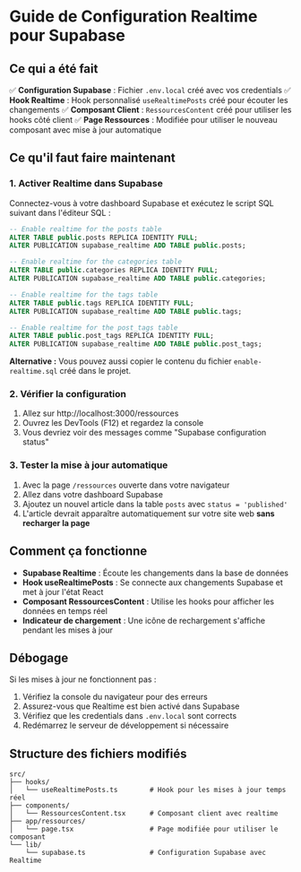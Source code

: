 # Guide de Configuration Realtime pour Supabase

## Ce qui a été fait

✅ **Configuration Supabase** : Fichier `.env.local` créé avec vos credentials
✅ **Hook Realtime** : Hook personnalisé `useRealtimePosts` créé pour écouter les changements
✅ **Composant Client** : `RessourcesContent` créé pour utiliser les hooks côté client
✅ **Page Ressources** : Modifiée pour utiliser le nouveau composant avec mise à jour automatique

## Ce qu'il faut faire maintenant

### 1. Activer Realtime dans Supabase

Connectez-vous à votre dashboard Supabase et exécutez le script SQL suivant dans l'éditeur SQL :

```sql
-- Enable realtime for the posts table
ALTER TABLE public.posts REPLICA IDENTITY FULL;
ALTER PUBLICATION supabase_realtime ADD TABLE public.posts;

-- Enable realtime for the categories table
ALTER TABLE public.categories REPLICA IDENTITY FULL;
ALTER PUBLICATION supabase_realtime ADD TABLE public.categories;

-- Enable realtime for the tags table
ALTER TABLE public.tags REPLICA IDENTITY FULL;
ALTER PUBLICATION supabase_realtime ADD TABLE public.tags;

-- Enable realtime for the post_tags table
ALTER TABLE public.post_tags REPLICA IDENTITY FULL;
ALTER PUBLICATION supabase_realtime ADD TABLE public.post_tags;
```

**Alternative :** Vous pouvez aussi copier le contenu du fichier `enable-realtime.sql` créé dans le projet.

### 2. Vérifier la configuration

1. Allez sur http://localhost:3000/ressources
2. Ouvrez les DevTools (F12) et regardez la console
3. Vous devriez voir des messages comme "Supabase configuration status"

### 3. Tester la mise à jour automatique

1. Avec la page `/ressources` ouverte dans votre navigateur
2. Allez dans votre dashboard Supabase
3. Ajoutez un nouvel article dans la table `posts` avec `status = 'published'`
4. L'article devrait apparaître automatiquement sur votre site web **sans recharger la page**

## Comment ça fonctionne

- **Supabase Realtime** : Écoute les changements dans la base de données
- **Hook useRealtimePosts** : Se connecte aux changements Supabase et met à jour l'état React
- **Composant RessourcesContent** : Utilise les hooks pour afficher les données en temps réel
- **Indicateur de chargement** : Une icône de rechargement s'affiche pendant les mises à jour

## Débogage

Si les mises à jour ne fonctionnent pas :

1. Vérifiez la console du navigateur pour des erreurs
2. Assurez-vous que Realtime est bien activé dans Supabase
3. Vérifiez que les credentials dans `.env.local` sont corrects
4. Redémarrez le serveur de développement si nécessaire

## Structure des fichiers modifiés

```
src/
├── hooks/
│   └── useRealtimePosts.ts        # Hook pour les mises à jour temps réel
├── components/
│   └── RessourcesContent.tsx      # Composant client avec realtime
├── app/ressources/
│   └── page.tsx                   # Page modifiée pour utiliser le composant
└── lib/
    └── supabase.ts                # Configuration Supabase avec Realtime
```